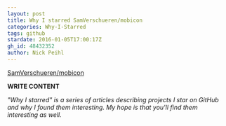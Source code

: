 ```yaml
---
layout: post
title: Why I starred SamVerschueren/mobicon
categories: Why-I-Starred
tags: github
stardate: 2016-01-05T17:00:17Z
gh_id: 48432352
author: Nick Peihl
---
```


[SamVerschueren/mobicon](https://github.com/SamVerschueren/mobicon)

**WRITE CONTENT**

*"Why I starred" is a series of articles describing projects I star on GitHub and why I found them interesting. My hope is that you'll find them interesting as well.*

